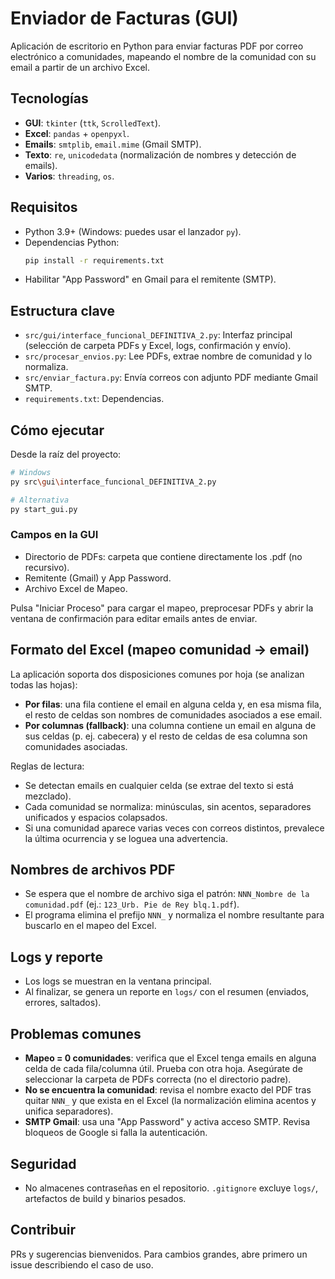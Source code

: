 # Enviador de Facturas (GUI)

Aplicación de escritorio en Python para enviar facturas PDF por correo electrónico a comunidades, mapeando el nombre de la comunidad con su email a partir de un archivo Excel.

## Tecnologías
- **GUI**: `tkinter` (`ttk`, `ScrolledText`).
- **Excel**: `pandas` + `openpyxl`.
- **Emails**: `smtplib`, `email.mime` (Gmail SMTP).
- **Texto**: `re`, `unicodedata` (normalización de nombres y detección de emails).
- **Varios**: `threading`, `os`.

## Requisitos
- Python 3.9+ (Windows: puedes usar el lanzador `py`).
- Dependencias Python:
  ```bash
  pip install -r requirements.txt
  ```
- Habilitar "App Password" en Gmail para el remitente (SMTP).

## Estructura clave
- `src/gui/interface_funcional_DEFINITIVA_2.py`: Interfaz principal (selección de carpeta PDFs y Excel, logs, confirmación y envío).
- `src/procesar_envios.py`: Lee PDFs, extrae nombre de comunidad y lo normaliza.
- `src/enviar_factura.py`: Envía correos con adjunto PDF mediante Gmail SMTP.
- `requirements.txt`: Dependencias.

## Cómo ejecutar
Desde la raíz del proyecto:

```bash
# Windows
py src\gui\interface_funcional_DEFINITIVA_2.py

# Alternativa
py start_gui.py
```

### Campos en la GUI
- Directorio de PDFs: carpeta que contiene directamente los .pdf (no recursivo).
- Remitente (Gmail) y App Password.
- Archivo Excel de Mapeo.

Pulsa "Iniciar Proceso" para cargar el mapeo, preprocesar PDFs y abrir la ventana de confirmación para editar emails antes de enviar.

## Formato del Excel (mapeo comunidad → email)
La aplicación soporta dos disposiciones comunes por hoja (se analizan todas las hojas):
- **Por filas**: una fila contiene el email en alguna celda y, en esa misma fila, el resto de celdas son nombres de comunidades asociados a ese email.
- **Por columnas (fallback)**: una columna contiene un email en alguna de sus celdas (p. ej. cabecera) y el resto de celdas de esa columna son comunidades asociadas.

Reglas de lectura:
- Se detectan emails en cualquier celda (se extrae del texto si está mezclado).
- Cada comunidad se normaliza: minúsculas, sin acentos, separadores unificados y espacios colapsados.
- Si una comunidad aparece varias veces con correos distintos, prevalece la última ocurrencia y se loguea una advertencia.

## Nombres de archivos PDF
- Se espera que el nombre de archivo siga el patrón: `NNN_Nombre de la comunidad.pdf` (ej.: `123_Urb. Pie de Rey blq.1.pdf`).
- El programa elimina el prefijo `NNN_` y normaliza el nombre resultante para buscarlo en el mapeo del Excel.

## Logs y reporte
- Los logs se muestran en la ventana principal.
- Al finalizar, se genera un reporte en `logs/` con el resumen (enviados, errores, saltados).

## Problemas comunes
- **Mapeo = 0 comunidades**: verifica que el Excel tenga emails en alguna celda de cada fila/columna útil. Prueba con otra hoja. Asegúrate de seleccionar la carpeta de PDFs correcta (no el directorio padre).
- **No se encuentra la comunidad**: revisa el nombre exacto del PDF tras quitar `NNN_` y que exista en el Excel (la normalización elimina acentos y unifica separadores).
- **SMTP Gmail**: usa una "App Password" y activa acceso SMTP. Revisa bloqueos de Google si falla la autenticación.

## Seguridad
- No almacenes contraseñas en el repositorio. `.gitignore` excluye `logs/`, artefactos de build y binarios pesados.

## Contribuir
PRs y sugerencias bienvenidos. Para cambios grandes, abre primero un issue describiendo el caso de uso.

